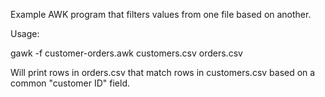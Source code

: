 Example AWK program that filters values from one file based on another.

Usage:

gawk -f customer-orders.awk customers.csv orders.csv

Will print rows in orders.csv that match rows in customers.csv based on a common "customer ID" field.
